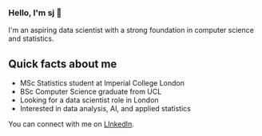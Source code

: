 ### Hello, I'm sj 👋

I'm an aspiring data scientist with a strong foundation in computer science and statistics.

## Quick facts about me
- MSc Statistics student at Imperial College London  
- BSc Computer Science graduate from UCL  
- Looking for a data scientist role in London  
- Interested in data analysis, AI, and applied statistics

You can connect with me on [LInkedIn](https://www.linkedin.com/in/seojeong-hong-933973256).
